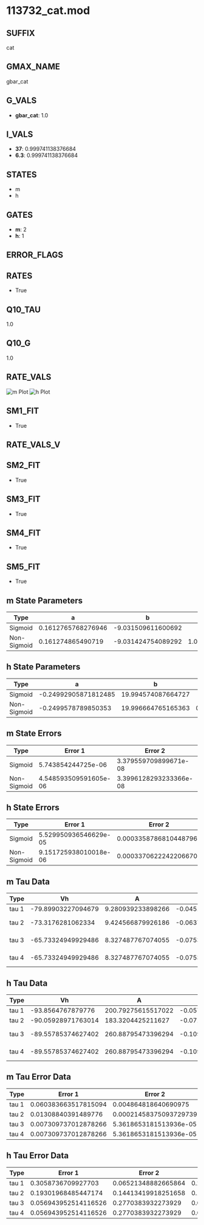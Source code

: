# 113732_cat.mod

## SUFFIX

cat

## GMAX_NAME

gbar_cat

## G_VALS

- **gbar_cat**: 1.0

## I_VALS

- **37**: 0.999741138376684
- **6.3**: 0.999741138376684

## STATES

- m
- h

## GATES

- **m**: 2
- **h**: 1

## ERROR_FLAGS


## RATES

- True

## Q10_TAU

1.0

## Q10_G

1.0

## RATE_VALS

![m Plot](/Users/pbozelos/Dropbox/icg-Chai-Panos/supermodels/output_markdown_files/Ca/113732_cat.mod/images/m.png)
![h Plot](/Users/pbozelos/Dropbox/icg-Chai-Panos/supermodels/output_markdown_files/Ca/113732_cat.mod/images/h.png)

## SM1_FIT

- True

## RATE_VALS_V

## SM2_FIT

- True

## SM3_FIT

- True

## SM4_FIT

- True

## SM5_FIT

- True

## m State Parameters

| Type | a | b | c | d |
| --- | --- | --- | --- | --- |
| Sigmoid | 0.1612765768276946 | -9.031509611600692 |
| Non-Sigmoid | 0.161274865490719 | -9.031424754089292 | 1.0000051832933896 | -4.482614703609917e-06 |

## h State Parameters

| Type | a | b | c | d |
| --- | --- | --- | --- | --- |
| Sigmoid | -0.24992905871812485 | 19.994574087664727 |
| Non-Sigmoid | -0.2499578789850353 | 19.996664765165363 | 0.9999281905458434 | -4.69730475335993e-07 |

## m State Errors

| Type | Error 1 | Error 2 | Error 3 |
| --- | --- | --- | --- |
| Sigmoid | 5.743854244725e-06 | 3.379559709899671e-08 | 2.5750796090563147e-06 |
| Non-Sigmoid | 4.548593509591605e-06 | 3.3996128293233366e-08 | 2.0392213829576425e-06 |

## h State Errors

| Type | Error 1 | Error 2 | Error 3 |
| --- | --- | --- | --- |
| Sigmoid | 5.529950936546629e-05 | 0.00033587868104487963 | 5.257728039526917e-05 |
| Non-Sigmoid | 9.151725938010018e-06 | 0.00033706222422066705 | 8.70121392150896e-06 |

## m Tau Data

| Type | Vh | A | b1 | b2 | c1 | c2 | d1 | d2 | e1 | e2 |
| --- | --- | --- | --- | --- | --- | --- | --- | --- | --- | --- |
| tau 1 | -79.89903227094679 | 9.280939233898266 | -0.045107661052376284 | -0.06907450428270101 |
| tau 2 | -73.3176281062334 | 9.424566879926186 | -0.06371915235173604 | 0.00025213737594398 | -0.052899371862092585 | -1.51357542064655e-06 |
| tau 3 | -65.73324949929486 | 8.327487767074055 | -0.07531975030552646 | 0.00048502297970982926 | -9.622526593234186e-07 | -0.02368746050643301 | 0.0003691523575399574 | -1.9490604432322444e-06 |
| tau 4 | -65.73324949929486 | 8.327487767074055 | -0.07531975030552646 | 0.00048502297970982926 | -9.622526593234186e-07 | 0.0 | -0.02368746050643301 | 0.0003691523575399574 | -1.9490604432322444e-06 | 0.0 |

## h Tau Data

| Type | Vh | A | b1 | b2 | c1 | c2 | d1 | d2 | e1 | e2 |
| --- | --- | --- | --- | --- | --- | --- | --- | --- | --- | --- |
| tau 1 | -93.8564767879776 | 200.79275615517022 | -0.057057618864672636 | -0.10207941709821897 |
| tau 2 | -90.05928971763014 | 183.3204425211627 | -0.07195098825417293 | 0.0003124619958105229 | -1.0313238899306754 | -0.0978802674432607 |
| tau 3 | -89.55785374627402 | 260.88795473396294 | -0.10991019056672094 | 0.001103677876181525 | -3.4027587954950374e-06 | -1.40188327820205 | -0.12110885552645656 | 0.00031281843675472074 |
| tau 4 | -89.55785374627402 | 260.88795473396294 | -0.10991019056672094 | 0.001103677876181525 | -3.4027587954950374e-06 | 0.0 | -1.40188327820205 | -0.12110885552645656 | 0.00031281843675472074 | 0.0 |

## m Tau Error Data

| Type | Error 1 | Error 2 | Error 3 |
| --- | --- | --- | --- |
| tau 1 | 0.060383663517815094 | 0.004864818640690975 | 0.04138762326573163 |
| tau 2 | 0.01308840391489776 | 0.00021458375093729739 | 0.008970935163940449 |
| tau 3 | 0.007309737012878266 | 5.3618653181513936e-05 | 0.005010173680027271 |
| tau 4 | 0.007309737012878266 | 5.3618653181513936e-05 | 0.005010173680027271 |

## h Tau Error Data

| Type | Error 1 | Error 2 | Error 3 |
| --- | --- | --- | --- |
| tau 1 | 0.3058736709927703 | 0.06521348882665864 | 0.2247145665103411 |
| tau 2 | 0.19301968485447174 | 0.14413419918251658 | 0.14180473484120334 |
| tau 3 | 0.056943952514116526 | 0.2770383932273929 | 0.041834707652551095 |
| tau 4 | 0.056943952514116526 | 0.2770383932273929 | 0.041834707652551095 |

